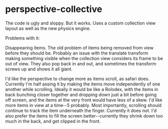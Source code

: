 perspective-collective
======================
The code is ugly and sloppy. But it works. Uses a custom collection view layout as well as the new physics engine.

Problems with it:

Disappearing items. The old problem of items being removed from view before they should be. Probably an issue with the translate transform making something visible when the collection view considers its frame to be out of view.
They also pop back in and out, and sometimes the transform screws up and shows it all giant.

I'd like the perspective to change more as items scroll, as safari does. Currently I'm half assing it by making the items move independently of one another while scrolling. Ideally it would be like a Rolodex, with the items in back bunching closer together and dropping down just a bit before going off screen, and the items at the very front would have less of a skew.
I'd like more items in view at a time--5 probably.
Most importantly, scrolling should continue to track the item underneath the finger. Currently it does not.
I'd also prefer the items to fill the screen better--currently they shrink down too much in the back, and get clipped in the front.
